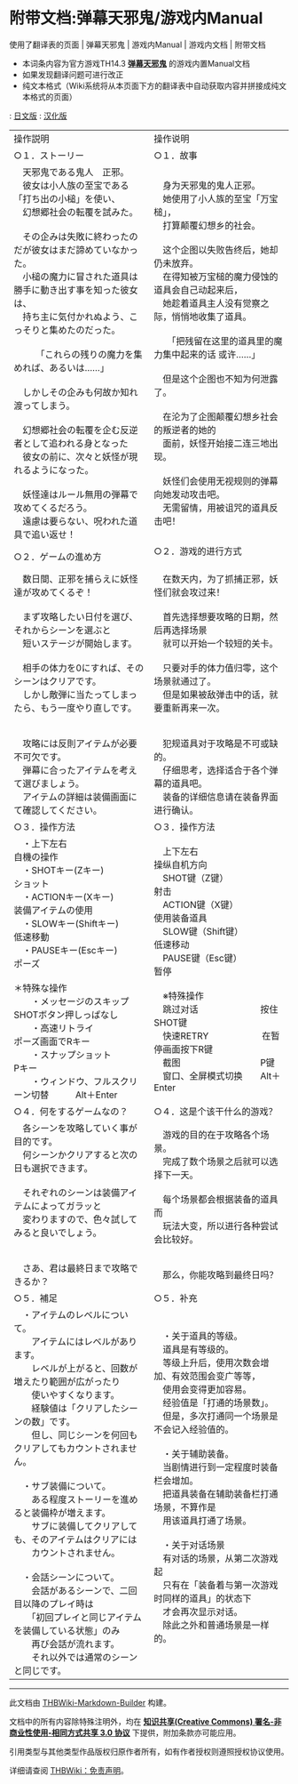 # 附带文档:弹幕天邪鬼/游戏内Manual

<!-- source html: G:\repos\THBWiki-Markdown-Builder\THBWikiMarkdown\Temp\main\a\a5\ns506%3A%E5%BC%B9%E5%B9%95%E5%A4%A9%E9%82%AA%E9%AC%BC%2F%E6%B8%B8%E6%88%8F%E5%86%85Manual.html -->

使用了翻译表的页面 | 弹幕天邪鬼 | 游戏内Manual | 游戏内文档 | 附带文档

- 本词条内容为官方游戏TH14.3 **[弹幕天邪鬼](./弹幕天邪鬼.md)** 的游戏内置Manual文档
- 如果发现翻译问题可进行改正
- 纯文本格式（Wiki系统将从本页面下方的翻译表中自动获取内容并拼接成纯文本格式的页面）

: [日文版](http://omake.thwiki.cc/translate.php?u=附带文档:弹幕天邪鬼/游戏内Manual&amp;t=ja)
: [汉化版](http://omake.thwiki.cc/translate.php?u=附带文档:弹幕天邪鬼/游戏内Manual&amp;t=zh)

  
  

  
  
  

  


<table><tbody><tr class="tt-content" id="=-1" data-pos="&#91;&quot;=&quot;,1&#93;"><td class="tt-ja" lang="ja"><div class="poem">操作説明</div></td><td class="tt-zh" lang="zh"><div class="poem">操作说明</div></td></tr><tr class="tt-content-header" id="=-2" data-pos="&#91;&quot;=&quot;,2&#93;"><td class="tt-jah" lang="ja"><div class="poem">○１．ストーリー</div></td><td class="tt-zhh" lang="zh"><div class="poem">○１．故事<br></div></td></tr><tr class="tt-content" id="=-3" data-pos="&#91;&quot;=&quot;,3&#93;"><td class="tt-ja" lang="ja"><div class="poem">　天邪鬼である鬼人　正邪。<br>　彼女は小人族の至宝である「打ち出の小槌」を使い、 <br>　幻想郷社会の転覆を試みた。<br><br>　その企みは失敗に終わったのだが彼女はまだ諦めていなかった。 <br>　小槌の魔力に冒された道具は勝手に動き出す事を知った彼女は、 <br>　持ち主に気付かれぬよう、こっそりと集めたのだった。<br><br>　　　「これらの残りの魔力を集めれば、あるいは……」<br><br>　しかしその企みも何故か知れ渡ってしまう。<br><br>　幻想郷社会の転覆を企む反逆者として追われる身となった<br>　彼女の前に、次々と妖怪が現れるようになった。<br><br>　妖怪達はルール無用の弾幕で攻めてくるだろう。<br>　遠慮は要らない、呪われた道具で追い返せ！</div></td><td class="tt-zh" lang="zh"><div class="poem">　身为天邪鬼的鬼人正邪。<br>　她使用了小人族的至宝「万宝槌」，<br>　打算颠覆幻想乡的社会。<br>　<br>　这个企图以失败告终后，她却仍未放弃。<br>　在得知被万宝槌的魔力侵蚀的道具会自己动起来后，<br>　她趁着道具主人没有觉察之际，悄悄地收集了道具。<br><br>　　「把残留在这里的道具里的魔力集中起来的话 或许……」<br><br>　但是这个企图也不知为何泄露了。<br><br>　在沦为了企图颠覆幻想乡社会的叛逆者的她的<br>　面前，妖怪开始接二连三地出现。<br><br>　妖怪们会使用无视规则的弹幕向她发动攻击吧。<br>　无需留情，用被诅咒的道具反击吧！<br></div></td></tr><tr class="tt-content-header" id="=-4" data-pos="&#91;&quot;=&quot;,4&#93;"><td class="tt-jah" lang="ja"><div class="poem">○２．ゲームの進め方</div></td><td class="tt-zhh" lang="zh"><div class="poem">○２．游戏的进行方式<br><br></div></td></tr><tr class="tt-content" id="=-5" data-pos="&#91;&quot;=&quot;,5&#93;"><td class="tt-ja" lang="ja"><div class="poem">　数日間、正邪を捕らえに妖怪達が攻めてくるぞ！<br><br>　まず攻略したい日付を選び、それからシーンを選ぶと<br>　短いステージが開始します。<br><br>　相手の体力を0にすれば、そのシーンはクリアです。<br>　しかし敵弾に当たってしまったら、もう一度やり直しです。<br><br><br>　攻略には反則アイテムが必要不可欠です。<br>　弾幕に合ったアイテムを考えて選びましょう。<br>　アイテムの詳細は装備画面にて確認してください。</div></td><td class="tt-zh" lang="zh"><div class="poem">　在数天内，为了抓捕正邪，妖怪们就会攻过来！<br><br>　首先选择想要攻略的日期，然后再选择场景<br>　就可以开始一个较短的关卡。<br><br>　只要对手的体力值归零，这个场景就通过了。<br>　但是如果被敌弹击中的话，就要重新再来一次。<br><br><br>　犯规道具对于攻略是不可或缺的。<br>　仔细思考，选择适合于各个弹幕的道具吧。<br>　装备的详细信息请在装备界面进行确认。<br></div></td></tr><tr class="tt-content-header" id="=-6" data-pos="&#91;&quot;=&quot;,6&#93;"><td class="tt-jah" lang="ja"><div class="poem">○３．操作方法</div></td><td class="tt-zhh" lang="zh"><div class="poem">○３．操作方法<br></div></td></tr><tr class="tt-content" id="=-7" data-pos="&#91;&quot;=&quot;,7&#93;"><td class="tt-ja" lang="ja"><div class="poem">　・上下左右　　　　　　　　　自機の操作<br>　・SHOTキー(Zキー)　　　　　ショット<br>　・ACTIONキー(Xキー)　　　　装備アイテムの使用<br>　・SLOWキー(Shiftキー)　　　低速移動<br>　・PAUSEキー(Escキー)　　　　ポーズ<br><br>＊特殊な操作<br>　　・メッセージのスキップ　　SHOTボタン押しっぱなし<br>　　・高速リトライ　　　　　　ポーズ画面でRキー<br>　　・スナップショット　　　　Pキー<br>　　・ウィンドウ、フルスクリーン切替　　　Alt＋Enter</div></td><td class="tt-zh" lang="zh"><div class="poem">　上下左右　　　　　　　　　　操纵自机方向<br>　SHOT键（Z键）　　　　　　　射击<br>　ACTION键（X键）　　　　　使用装备道具<br>　SLOW键（Shift键）　　　　　低速移动<br>　PAUSE键（Esc键）　　　　　暂停<br><br>　※特殊操作<br>　跳过对话　　　　　　　按住SHOT键<br>　快速RETRY　　　　　　在暂停画面按下R键<br>　截图　　　　　　　　　P键<br>　窗口、全屏模式切换　　Alt＋Enter<br></div></td></tr><tr class="tt-content-header" id="=-8" data-pos="&#91;&quot;=&quot;,8&#93;"><td class="tt-jah" lang="ja"><div class="poem">○４．何をするゲームなの？</div></td><td class="tt-zhh" lang="zh"><div class="poem">○４．这是个该干什么的游戏？<br></div></td></tr><tr class="tt-content" id="=-9" data-pos="&#91;&quot;=&quot;,9&#93;"><td class="tt-ja" lang="ja"><div class="poem">　各シーンを攻略していく事が目的です。<br>　何シーンかクリアすると次の日も選択できます。<br><br>　それぞれのシーンは装備アイテムによってガラッと<br>　変わりますので、色々試してみると良いでしょう。<br><br><br>　さあ、君は最終日まで攻略できるか？</div></td><td class="tt-zh" lang="zh"><div class="poem">　游戏的目的在于攻略各个场景。<br>　完成了数个场景之后就可以选择下一天。<br><br>　每个场景都会根据装备的道具而<br>　玩法大变，所以进行各种尝试会比较好。<br><br><br>　那么，你能攻略到最终日吗？</div></td></tr><tr class="tt-content-header" id="=-10" data-pos="&#91;&quot;=&quot;,10&#93;"><td class="tt-jah" lang="ja"><div class="poem">○５．補足</div></td><td class="tt-zhh" lang="zh"><div class="poem">○５．补充<br></div></td></tr><tr class="tt-content" id="=-11" data-pos="&#91;&quot;=&quot;,11&#93;"><td class="tt-ja" lang="ja"><div class="poem">　・アイテムのレベルについて。<br>　　アイテムにはレベルがあります。<br>　　レベルが上がると、回数が増えたり範囲が広がったり<br>　　使いやすくなります。<br>　　経験値は「クリアしたシーンの数」です。<br>　　但し、同じシーンを何回もクリアしてもカウントされません。<br><br>　・サブ装備について。<br>　　ある程度ストーリーを進めると装備枠が増えます。<br>　　サブに装備してクリアしても、そのアイテムはクリアには<br>　　カウントされません。<br><br>　・会話シーンについて。<br>　　会話があるシーンで、二回目以降のプレイ時は<br>　　「初回プレイと同じアイテムを装備している状態」のみ<br>　　再び会話が流れます。<br>　　それ以外では通常のシーンと同じです。</div></td><td class="tt-zh" lang="zh"><div class="poem">　・关于道具的等级。<br>　道具是有等级的。<br>　等级上升后，使用次数会增加、有效范围会变广等等，<br>　使用会变得更加容易。<br>　经验值是「打通的场景数」。<br>　但是，多次打通同一个场景是不会记入经验值的。<br><br>　・关于辅助装备。<br>　当剧情进行到一定程度时装备栏会增加。<br>　把道具装备在辅助装备栏打通场景，不算作是<br>　用该道具打通了场景。<br><br>　・关于对话场景<br>　有对话的场景，从第二次游戏起<br>　只有在「装备着与第一次游戏时同样的道具」的状态下<br>　才会再次显示对话。<br>　除此之外和普通场景是一样的。<br><br></div></td></tr></tbody></table>







---

此文档由 [THBWiki-Markdown-Builder](https://github.com/Delsin-Yu/THBWiki-Markdown-Builder) 构建。

文档中的所有内容除特殊注明外，均在 [**知识共享(Creative Commons) 署名-非商业性使用-相同方式共享 3.0 协议**](https://creativecommons.org/licenses/by-sa/3.0/deed.zh-hans) 下提供，附加条款亦可能应用。

引用类型与其他类型作品版权归原作者所有，如有作者授权则遵照授权协议使用。

详细请查阅 [THBWiki：免责声明](https://thbwiki.cc/THBWiki:%E5%85%8D%E8%B4%A3%E5%A3%B0%E6%98%8E)。

